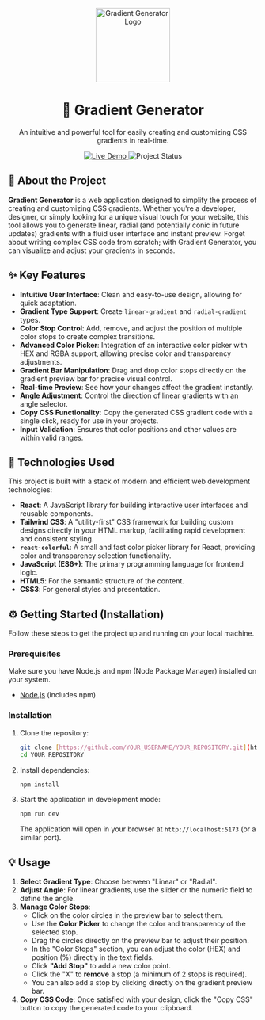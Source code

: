 <p align="center">
  <img src="https://github.com/user-attachments/assets/1ceb2c4b-2c2c-4f62-bef3-3757e450c6b0" alt="Gradient Generator Logo" width="150">
</p>

<h1 align="center">🎨 Gradient Generator</h1>

<p align="center">
  An intuitive and powerful tool for easily creating and customizing CSS gradients in real-time.
</p>

<p align="center">
  <a href="LINK_TO_YOUR_LIVE_DEMO" target="_blank">
    <img src="https://img.shields.io/badge/Live_Demo-View_Here-blue?style=for-the-badge&logo=vercel" alt="Live Demo">
  </a>
  <img src="https://img.shields.io/badge/Status-Active-brightgreen?style=for-the-badge" alt="Project Status">
</p>

## 🌟 About the Project

**Gradient Generator** is a web application designed to simplify the process of creating and customizing CSS gradients. Whether you're a developer, designer, or simply looking for a unique visual touch for your website, this tool allows you to generate linear, radial (and potentially conic in future updates) gradients with a fluid user interface and instant preview. Forget about writing complex CSS code from scratch; with Gradient Generator, you can visualize and adjust your gradients in seconds.

## ✨ Key Features

* **Intuitive User Interface**: Clean and easy-to-use design, allowing for quick adaptation.
* **Gradient Type Support**: Create `linear-gradient` and `radial-gradient` types.
* **Color Stop Control**: Add, remove, and adjust the position of multiple color stops to create complex transitions.
* **Advanced Color Picker**: Integration of an interactive color picker with HEX and RGBA support, allowing precise color and transparency adjustments.
* **Gradient Bar Manipulation**: Drag and drop color stops directly on the gradient preview bar for precise visual control.
* **Real-time Preview**: See how your changes affect the gradient instantly.
* **Angle Adjustment**: Control the direction of linear gradients with an angle selector.
* **Copy CSS Functionality**: Copy the generated CSS gradient code with a single click, ready for use in your projects.
* **Input Validation**: Ensures that color positions and other values are within valid ranges.

## 🚀 Technologies Used

This project is built with a stack of modern and efficient web development technologies:

* **React**: A JavaScript library for building interactive user interfaces and reusable components.
* **Tailwind CSS**: A "utility-first" CSS framework for building custom designs directly in your HTML markup, facilitating rapid development and consistent styling.
* **`react-colorful`**: A small and fast color picker library for React, providing color and transparency selection functionality.
* **JavaScript (ES6+)**: The primary programming language for frontend logic.
* **HTML5**: For the semantic structure of the content.
* **CSS3**: For general styles and presentation.

## ⚙️ Getting Started (Installation)

Follow these steps to get the project up and running on your local machine.

### Prerequisites

Make sure you have Node.js and npm (Node Package Manager) installed on your system.

* [Node.js](https://nodejs.org/) (includes npm)

### Installation

1.  Clone the repository:
    ```bash
    git clone [https://github.com/YOUR_USERNAME/YOUR_REPOSITORY.git](https://github.com/YOUR_USERNAME/YOUR_REPOSITORY.git)
    cd YOUR_REPOSITORY
    ```
2.  Install dependencies:
    ```bash
    npm install
    ```
3.  Start the application in development mode:
    ```bash
    npm run dev
    ```
    The application will open in your browser at `http://localhost:5173` (or a similar port).

## 💡 Usage

1.  **Select Gradient Type**: Choose between "Linear" or "Radial".
2.  **Adjust Angle**: For linear gradients, use the slider or the numeric field to define the angle.
3.  **Manage Color Stops**:
    * Click on the color circles in the preview bar to select them.
    * Use the **Color Picker** to change the color and transparency of the selected stop.
    * Drag the circles directly on the preview bar to adjust their position.
    * In the "Color Stops" section, you can adjust the color (HEX) and position (%) directly in the text fields.
    * Click **"Add Stop"** to add a new color point.
    * Click the "X" to **remove** a stop (a minimum of 2 stops is required).
    * You can also add a stop by clicking directly on the gradient preview bar.
4.  **Copy CSS Code**: Once satisfied with your design, click the "Copy CSS" button to copy the generated code to your clipboard.
